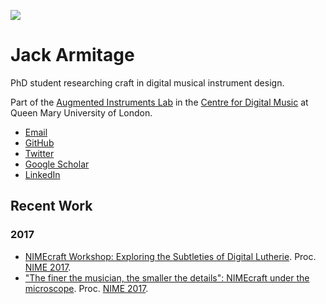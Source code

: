 ![](https://avatars0.githubusercontent.com/u/2885827?v=3&s=40)
# Jack Armitage

PhD student researching craft in digital musical instrument design.

Part of the [Augmented Instruments Lab](http://instrumentslab.org) in the [Centre for Digital Music](http://c4dm.eecs.qmul.ac.uk) at Queen Mary University of London.

- [Email](mailto:jack@jackarmitage.com)
- [GitHub](http://github.com/jarmitage)
- [Twitter](http://twitter.com/jdkarmitage)
- [Google Scholar](https://scholar.google.com/citations?user=APvoBhUAAAAJ)
- [LinkedIn](https://www.linkedin.com/in/jackarmitage/)

## Recent Work

### 2017
- [NIMEcraft Workshop: Exploring the Subtleties of Digital Lutherie](https://github.com/AugmentedInstrumentsLab/NIMEcraftWorkshop). Proc. [NIME 2017](http://nime2017.org).
- ["The finer the musician, the smaller the details": NIMEcraft under the microscope](https://github.com/jarmitage/jarmitage.github.io/blob/master/work/2017/2017_Armitage_NIMEcraft.pdf). Proc. [NIME 2017](http://nime2017.org).
